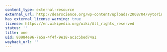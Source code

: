 ```yaml
---
content_type: external-resource
external_url: http://dearscience.org/wp-content/uploads/2008/04/vytorin500.jpg
has_external_license_warning: true
license: https://en.wikipedia.org/wiki/All_rights_reserved
status: ''
title: one
uid: 80984e96-7e5a-4f4f-9e18-ac1c5bed74a1
wayback_url: ''
---
```

